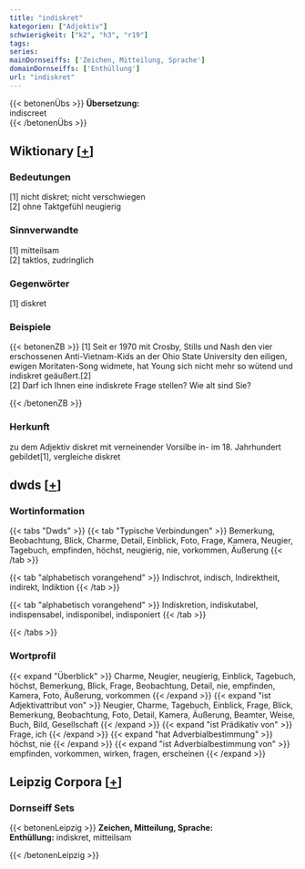 ```yaml
---
title: "indiskret"
kategorien: ["Adjektiv"]
schwierigkeit: ["k2", "h3", "r19"]
tags:
series:
mainDornseiffs: ['Zeichen, Mitteilung, Sprache']
domainDornseiffs: ['Enthüllung']
url: "indiskret"
---
```


{{< betonenÜbs >}}
**Übersetzung:**  
indiscreet  
{{< /betonenÜbs >}}

## Wiktionary [[+](https://de.wiktionary.org/wiki/indiskret)]

### Bedeutungen
[1] nicht diskret; nicht verschwiegen  
[2] ohne Taktgefühl neugierig  

### Sinnverwandte
[1] mitteilsam  
[2] taktlos, zudringlich  

### Gegenwörter
[1] diskret  

### Beispiele
{{< betonenZB >}}
[1] Seit er 1970 mit Crosby, Stills und Nash den vier erschossenen Anti-Vietnam-Kids an der Ohio State University den eiligen, ewigen Moritaten-Song widmete, hat Young sich nicht mehr so wütend und indiskret geäußert.[2]  
[2] Darf ich Ihnen eine indiskrete Frage stellen? Wie alt sind Sie?  

{{< /betonenZB >}}
### Herkunft
zu dem Adjektiv diskret mit verneinender Vorsilbe in- im 18. Jahrhundert gebildet[1], vergleiche diskret  



## dwds [[+](https://www.dwds.de/wb/indiskret)]

### Wortinformation
{{< tabs "Dwds" >}}
{{< tab "Typische Verbindungen" >}}
Bemerkung, Beobachtung, Blick, Charme, Detail, Einblick, Foto, Frage, Kamera, Neugier, Tagebuch, empfinden, höchst, neugierig, nie, vorkommen, Äußerung
{{< /tab >}}

{{< tab "alphabetisch vorangehend" >}}
Indischrot, indisch, Indirektheit, indirekt, Indiktion
{{< /tab >}}

{{< tab "alphabetisch vorangehend" >}}
Indiskretion, indiskutabel, indispensabel, indisponibel, indisponiert
{{< /tab >}}

{{< /tabs >}}

### Wortprofil
{{< expand "Überblick" >}} Charme, Neugier, neugierig, Einblick, Tagebuch, höchst, Bemerkung, Blick, Frage, Beobachtung, Detail, nie, empfinden, Kamera, Foto, Äußerung, vorkommen {{< /expand >}}
{{< expand "ist Adjektivattribut von" >}} Neugier, Charme, Tagebuch, Einblick, Frage, Blick, Bemerkung, Beobachtung, Foto, Detail, Kamera, Äußerung, Beamter, Weise, Buch, Bild, Gesellschaft {{< /expand >}}
{{< expand "ist Prädikativ von" >}} Frage, ich {{< /expand >}}
{{< expand "hat Adverbialbestimmung" >}} höchst, nie {{< /expand >}}
{{< expand "ist Adverbialbestimmung von" >}} empfinden, vorkommen, wirken, fragen, erscheinen {{< /expand >}}

## Leipzig Corpora [[+](https://corpora.uni-leipzig.de/en/res?word=indiskret&corpusId=deu_newscrawl-public_2018)]

### Dornseiff Sets
{{< betonenLeipzig >}}
**Zeichen, Mitteilung, Sprache:**  
**Enthüllung:** indiskret, mitteilsam  

{{< /betonenLeipzig >}}

